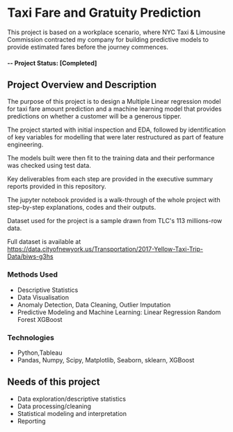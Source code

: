 # Taxi Fare and Gratuity Prediction

This project is based on a workplace scenario, where NYC Taxi & Limousine Commission contracted my company for building predictive models to provide estimated fares before the journey commences.

#### -- Project Status: [Completed]

## Project Overview and Description

The purpose of this project is to design a Multiple Linear regression model for taxi fare amount prediction and a machine learning model that provides predictions on whether a customer will be a generous tipper.

The project started with initial inspection and EDA, followed by identification of key variables for modelling that were later restructured as part of feature engineering. 

The models built were then fit to the training data and their performance was checked using test data.

Key deliverables from each step are provided in the executive summary reports provided in this repository.

The jupyter notebook provided is a walk-through of the whole project with step-by-step explanations, codes and their outputs.

Dataset used for the project is a sample drawn from TLC's 113 millions-row data.

Full dataset is available at https://data.cityofnewyork.us/Transportation/2017-Yellow-Taxi-Trip-Data/biws-g3hs


### Methods Used
* Descriptive Statistics
* Data Visualisation
* Anomaly Detection, Data Cleaning, Outlier Imputation
* Predictive Modeling and Machine Learning: 
    Linear Regression
    Random Forest
    XGBoost

### Technologies
* Python,Tableau
* Pandas, Numpy, Scipy, Matplotlib, Seaborn, sklearn, XGBoost

## Needs of this project

- Data exploration/descriptive statistics
- Data processing/cleaning
- Statistical modeling and interpretation
- Reporting



